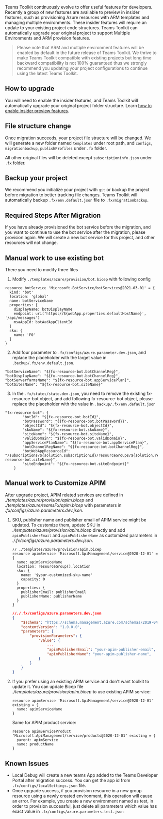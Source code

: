 Teams Toolkit continuously evolve to offer useful features for developers. Recently a group of new features are available to preview in insider features, such as provisioning Azure resources with ARM templates and managing multiple environments. These insider features will require an update to your existing project code structures. Teams Toolkit can automatically upgrade your original project to support Multiple Environments and ARM provision features.

> Please note that ARM and multiple environment features will be enabled by default in the future release of Teams Toolkit. We thrive to make Teams Toolkit compatible with existing projects but long time backward compatibility is not 100% guaranteed thus we strongly recommend you updating your project configurations to continue using the latest Teams Toolkit.

## How to upgrade
You will need to enable the insider features, and Teams Toolkit will automatically upgrade your original project folder structure. Learn [how to enable insider preview features](https://github.com/OfficeDev/TeamsFx/wiki/Enable-Preview-Features-in-Teams-Toolkit#how-to-enable-preview-features).

## File structure change
Once migration succeeds, your project file structure will be changed.
We will generate a new folder named `templates` under root path, and `configs`, `migrationbackup`, `publishProfiles` under `.fx` folder.

All other original files will be deleted except `subscriptioninfo.json` under `.fx` folder.

## Backup your project
We recommend you initialize your project with `git` or backup the project before migration to better tracking file changes. Teams Toolkit will automatically backup `.fx/env.default.json` file to `.fx/migrationbackup`.

## Required Steps After Migration
If you have already provisioned the bot service before the migration, and you want to continue to use the bot service after the migration, please provision again. We will create a new bot service for this project, and other resources will not change.

## Manual work to use existing bot
There you need to modify three files
1. Modify `./templates/azure/provision/bot.bicep` with following config  
```
resource botService 'Microsoft.BotService/botServices@2021-03-01' = {
  kind: 'bot'
  location: 'global'
  name: botServiceName
  properties: {
    displayName: botDisplayName
    endpoint: uri('https://${webApp.properties.defaultHostName}', '/api/messages')
    msaAppId: botAadAppClientId
  }
  sku: {
    name: 'F0'
  }
}
```
2. Add four parameter to `.fx/configs/azure.parameter.dev.json`, and replace the placeholder with the target value in `.backup/.fx/env.default.json`.
```
"botServiceName": "${fx-resource-bot.botChannelReg}",
"botDisplayName": "${fx-resource-bot.botChannelReg}",
"botServerfarmsName": "${fx-resource-bot.appServicePlan}",
"botSitesName": "${fx-resource-bot.siteName}"
```
3. In the `.fx/states/state.dev.json`,
you need to remove the existing fx-resource-bot object, and add following fx-resource-bot object, please replace the placeholder with the value in `.backup/.fx/env.default.json`
```
"fx-resource-bot": {
        "botId": "${fx-resource-bot.botId}",
        "botPassword": "{{fx-resource-bot.botPassword}}",
        "objectId": "${fx-resource-bot.objectId}",
        "skuName": "${fx-resource-bot.skuName}",
        "siteName": "${fx-resource-bot.siteName}",
        "validDomain": "${fx-resource-bot.validDomain}",
        "appServicePlanName": "${fx-resource-bot.appServicePlan}",
        "botChannelRegName": "${fx-resource-bot.botChannelReg}",
        "botWebAppResourceId": "/subscriptions/${solution.subscriptionId}/resourceGroups/${solution.resourceGroupName}/providers/Microsoft.Web/sites/${fx-resource-bot.siteName}",
        "siteEndpoint": "${fx-resource-bot.siteEndpoint}"
    }
```

## Manual work to Customize APIM
After upgrade project, APIM related services are defined in *./templates/azure/provision/apim.bicep* and *./templates/azure/teamsFx/apim.bicep* with parameters in *.fx/configs/azure.parameters.dev.json*.

1. SKU, publisher name and publisher email of APIM service might be updated. To customize them, update SKU in *./templates/azure/provision/apim.bicep* directly and add `apimPublisherEmail` and `apimPublisherName` as customized parameters in *./.fx/configs/azure.parameters.dev.json*.
    ```bicep
    // ./templates/azure/provision/apim.bicep
    resource apimService 'Microsoft.ApiManagement/service@2020-12-01' = {
      name: apimServiceName
      location: resourceGroup().location
      sku: {
        name: '$your-customized-sku-name'
        capacity: 0
      }
      properties: {
        publisherEmail: publisherEmail
        publisherName: publisherName
      }
    }
    ```
    ```json
    //./.fx/configs/azure.parameters.dev.json
    {
        "$schema": "https://schema.management.azure.com/schemas/2019-04-01/deploymentParameters.json#",
        "contentVersion": "1.0.0.0",
        "parameters": {
            "provisionParameters": {
                "value": {
                    ...
                    "apimPublisherEmail": "your-apim-publisher-email",
                    "apimPublisherName": "your-apim-publisher-name",
                }
            }
        }
    }
    ```
2. If you prefer using an existing APIM service and don't want toolkit to update it. You can update Bicep file *./templates/azure/provision/apim.bicep* to use existing APIM service:
    ```bicep
    resource apimService 'Microsoft.ApiManagement/service@2020-12-01' existing = {
      name: apimServiceName
    }
    ```
    Same for APIM product service:
    ```bicep
    resource apimServiceProduct 'Microsoft.ApiManagement/service/products@2020-12-01' existing = {
      parent: apimService
      name: productName
    }
    ```


## Known Issues
* Local Debug will create a new teams App added to the Teams Developer Portal after migration success. You can get the app id from `.fx/configs/localSettings.json` file.
* Once upgrade success, if you provision resource in a new group resource using a newly created environment, this operation will cause an error. For example, you create a new environment named as test, in order to provision successful, just delete all parameters which value has exact value in  `.fx/configs/azure.parameters.test.json` 

